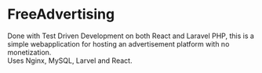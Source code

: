 # FreeAdvertising

Done with Test Driven Development on both React and Laravel PHP, this is a simple webapplication for hosting an advertisement platform with no monetization.<br/>
Uses Nginx, MySQL, Larvel and React.
